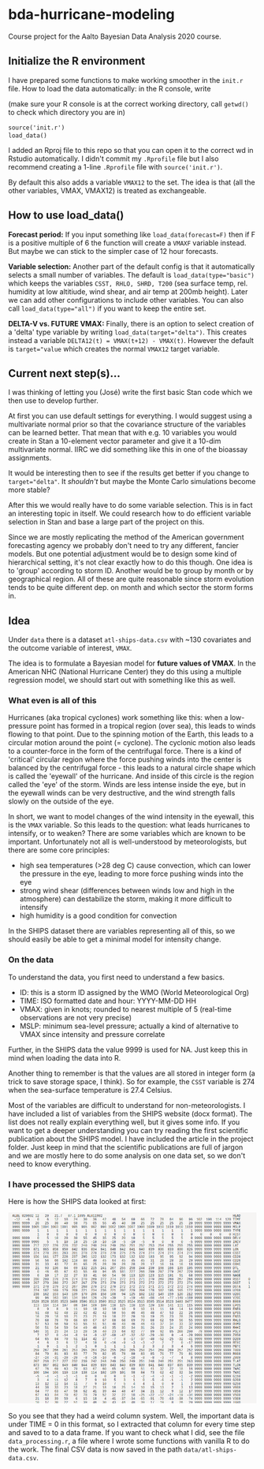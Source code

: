 # bda-hurricane-modeling
Course project for the Aalto Bayesian Data Analysis 2020 course.

## Initialize the R environment

I have prepared some functions to make working smoother in the `init.r` file.
How to load the data automatically: in the R console, write

(make sure your R console is at the correct working directory, call `getwd()` to 
check which directory you are in)

```
source('init.r')
load_data()
```

I added an Rproj file to this repo so that you can open it to the correct wd in Rstudio
automatically. I didn't commit my `.Rprofile` file but I also recommend creating a 
1-line `.Rprofile` file with `source('init.r')`. 

By default this also adds a variable `VMAX12` to the set. 
The idea is that (all the other variables, VMAX, VMAX12) is treated as exchangeable.

## How to use load_data()

**Forecast period:** If you input something like `load_data(forecast=F)` then if F is a positive multiple
of 6 the function will create a `VMAXF` variable instead. But maybe we can stick to
the simpler case of 12 hour forecasts.

**Variable selection:** Another part of the default config is that it automatically selects a small number 
of variables. The default is `load_data(type="basic")` which keeps the variables 
`CSST, RHLO, SHRD, T200` 
(sea surface temp, rel. humidity at low altitiude, wind shear, and air temp at 200mb height).
Later we can add other configurations to include other variables. You can also call
`load_data(type="all")` if you want to keep the entire set.

**DELTA-V vs. FUTURE VMAX:** Finally, there is an option to select creation of a 
'delta' type variable by writing `load_data(target="delta")`. This creates instead
a variable `DELTA12(t) = VMAX(t+12) - VMAX(t)`. However the default is 
`target="value` which creates the normal `VMAX12` target variable.

## Current next step(s)...

I was thinking of letting you (José) write the first basic Stan code which we then 
use to develop further. 

At first you can use default settings for everything. I would suggest using a 
multivariate normal prior so that the covariance structure of the variables can be
learned better. That mean that with e.g. 10 variables you would create in Stan a 
10-element vector parameter and give it a 10-dim multivariate normal. IIRC we did 
something like this in one of the bioassay assignments.

It would be interesting then to see if the results get better if you change to 
`target="delta"`. It *shouldn't* but maybe the Monte Carlo simulations become more 
stable? 

After this we would really have to do some variable selection. This is in fact an 
interesting topic in itself. We could research how to do efficient variable 
selection in Stan and base a large part of the project on this.

Since we are mostly replicating the method of the American government 
forecasting agency we probably don't need to try any different, fancier models. 
But one potential adjustment would be to design some kind of hierarchical setting,
it's not clear exactly how to do this though. One idea is to 'group' according to
storm ID. Another would be to group by month or by geographical region. All of 
these are quite reasonable since storm evolution tends to be quite different dep. on
month and which sector the storm forms in.

## Idea

Under `data` there is a dataset `atl-ships-data.csv` with ~130 covariates and the outcome variable of interest, 
`VMAX`.

The idea is to formulate a Bayesian model for **future values of VMAX**. In the American NHC (National Hurricane 
Center) they do this using a multiple regression model, we should start out with something like this as well.

### What even is all of this

Hurricanes (aka tropical cyclones) work something like this: when a low-pressure point has formed in a tropical 
region (over sea), this leads to winds flowing to that point. Due to the spinning motion of the Earth, this leads
to a circular motion around the point (= cyclone). The cyclonic motion also leads to a counter-force in the form 
of the centrifugal force. There is a kind of 'critical' circular region where the force pushing winds into the 
center is balanced by the centrifugal force - this leads to a natural circle shape which is called the 'eyewall' 
of the hurricane. And inside of this circle is the region called the 'eye' of the storm. Winds are less intense 
inside the eye, but in the eyewall winds can be very destructive, and the wind strength falls slowly on the 
outside of the eye.

In short, we want to model changes of the wind intensity in the eyewall, this is the `VMAX` variable. 
So this leads to the question: what leads hurricanes to intensify, or to weaken? There are some variables which 
are known to be important. Unfortunately not all is well-understood by meteorologists, but there are some 
core principles:

- high sea temperatures (>28 deg C) cause convection, which can lower the pressure in the eye, leading to more force pushing winds into the eye
- strong wind shear (differences between winds low and high in the atmosphere) can destabilize the storm, making it more difficult to intensify
- high humidity is a good condition for convection

In the SHIPS dataset there are variables representing all of this, so we should easily be able to get a minimal 
model for intensity change.

### On the data

To understand the data, you first need to understand a few basics.

- ID: this is a storm ID assigned by the WMO (World Meteorological Org)
- TIME: ISO formatted date and hour: YYYY-MM-DD HH
- VMAX: given in knots; rounded to nearest multiple of 5 (real-time observations are not very precise)
- MSLP: minimum sea-level pressure; actually a kind of alternative to VMAX since intensity and pressure correlate

Further, in the SHIPS data the value 9999 is used for NA. Just keep this in mind when loading the data into R.

Another thing to remember is that the values are all stored in integer form (a trick to save storage space, I think).
So for example, the `CSST` variable is 274 when the sea-surface temperature is 27.4 Celsius.

Most of the variables are difficult to understand for non-meteorologists. I have included a list of variables 
from the SHIPS website (docx format). The list does not really explain everything well, but it gives some info.
If you want to get a deeper understanding you can try reading the first scientific publication about the SHIPS model.
I have included the article in the project folder. Just keep in mind that the scientific publications are full 
of jargon and we are mostly here to do some analysis on one data set, so we don't need to know everything.

### I have processed the SHIPS data

Here is how the SHIPS data looked at first:

![atlantic ships data](images/shot1.png)

So you see that they had a weird column system. Well, the important data is under TIME = 0 in this format, so I 
extracted that column for every time step and saved to to a data frame. If you want to check what I did, see the 
file `data_processing.r`, a file where I wrote some functions with vanilla R to do the work.
The final CSV data is now saved in the path 
`data/atl-ships-data.csv`. 
